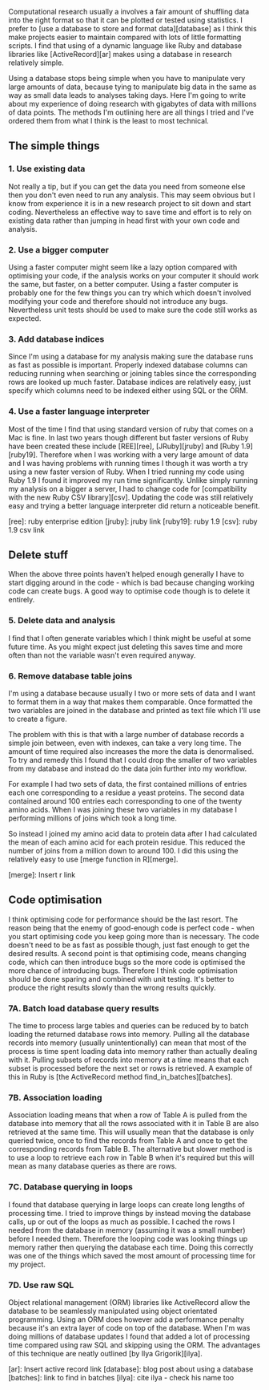 Computational research usually a involves a fair amount of shuffling data into the right format so that it can be plotted or tested using statistics. I prefer to [use a database to store and format data][database] as I think this make projects easier to maintain compared with lots of little formatting scripts. I find that using of a dynamic language like Ruby and database libraries like [ActiveRecord][ar] makes using a database in research relatively simple.

Using a database stops being simple when you have to manipulate very large amounts of data, because tying to manipulate big data in the same as way as small data leads to analyses taking days. Here I'm going to write about my experience of doing research with gigabytes of data with millions of data points. The methods I'm outlining here are all things I tried and I've ordered them from what I think is the least to most technical.

## The simple things

### 1. Use existing data

Not really a tip, but if you can get the data you need from someone else then you don't even need to run any analysis. This may seem obvious but I know from experience it is in a new research project to sit down and start coding. Nevertheless an effective way to save time and effort is to rely on existing data rather than jumping in head first with your own code and analysis.

### 2. Use a bigger computer

Using a faster computer might seem like a lazy option compared with optimising your code, if the analysis works on your computer it should work the same, but faster, on a better computer. Using a faster computer is probably one for the few things you can try which which doesn't involved modifying your code and therefore should not introduce any bugs. Nevertheless unit tests should be used to make sure the code still works as expected. 

### 3. Add database indices

Since I'm using a database for my analysis making sure the database runs as fast as possible is important. Properly indexed database columns can reducing running when searching or joining tables since the corresponding rows are looked up much faster. Database indices are relatively easy, just specify which columns need to be indexed either using SQL or the ORM.

### 4. Use a faster language interpreter

Most of the time I find that using standard version of ruby that comes on a Mac is fine. In last two years though different but faster versions of Ruby have been created these include [REE][ree], [JRuby][jruby] and [Ruby 1.9][ruby19]. Therefore when I was working with a very large amount of data and I was having problems with running times I though it was worth a try using a new faster version of Ruby. When I tried running my code using Ruby 1.9 I found it improved my run time significantly. Unlike simply running my analysis on a bigger a server, I had to change code for [compatibility with the new Ruby CSV library][csv]. Updating the code was still relatively easy and trying a better language interpreter did return a noticeable benefit.

[ree]: ruby enterprise edition
[jruby]: jruby link
[ruby19]: ruby 1.9
[csv]: ruby 1.9 csv link

## Delete stuff

When the above three points haven't helped enough generally I have to start digging around in the code - which is bad because changing working code can create bugs. A good way to optimise code though is to delete it entirely.

### 5. Delete data and analysis

I find that I often generate variables which I think might be useful at some future time. As you might expect just deleting this saves time and more often than not the variable wasn't even required anyway.

### 6. Remove database table joins

I'm using a database because usually I two or more sets of data and I want to format them in a way that makes them comparable. Once formatted the two variables are joined in the database and printed as text file which I'll use to create a figure.

The problem with this is that with a large number of database records a simple join between, even with indexes, can take a very long time. The amount of time required also increases the more the data is denormalised. To try and remedy this I found that I could drop the smaller of two variables from my database and instead do the data join further into my workflow.

For example I had two sets of data, the first contained millions of entries each one corresponding to a residue a yeast proteins. The second data contained around 100 entries each corresponding to one of the twenty amino acids. When I was joining these two variables in my database I performing millions of joins which took a long time.

So instead I joined my amino acid data to protein data after I had calculated the mean of each amino acid for each protein residue. This reduced the number of joins from a million down to around 100. I did this using the relatively easy to use [merge function in R][merge].

[merge]: Insert r link

## Code optimisation

I think optimising code for performance should be the last resort. The reason being that the enemy of good-enough code is perfect code - when you start optimising code you keep going more than is necessary. The code doesn't need to be as fast as possible though, just fast enough to get the desired results. A second point is that optimising code, means changing code, which can then introduce bugs so the more code is optimised the more chance of introducing bugs. Therefore I think code optimisation should be done sparing and combined with unit testing. It's better to produce the right results slowly than the wrong results quickly.

### 7A. Batch load database query results

The time to process large tables and queries can be reduced by to batch loading the returned database rows into memory. Pulling all the database records into memory (usually unintentionally) can mean that most of the process is time spent loading data into memory rather than actually dealing with it. Pulling subsets of records into memory at a time means that each subset is processed before the next set or rows is retrieved. A example of this in Ruby is [the ActiveRecord method find_in_batches][batches]. 

### 7B. Association loading

Association loading means that when a row of Table A is pulled from the database into memory that all the rows associated with it in Table B are also retrieved at the same time. This will usually mean that the database is only queried twice, once to find the records from Table A and once to get the corresponding records from Table B. The alternative but slower method is to use a loop to retrieve each row in Table B when it's required but this will mean as many database queries as there are rows.

### 7C. Database querying in loops

I found that database querying in large loops can create long lengths of processing time. I tried to improve things by instead moving the database calls, up or out of the loops as much as possible. I cached the rows I needed from the database in memory (assuming it was a small number) before I needed them. Therefore the looping code was looking things up memory rather then querying the database each time. Doing this correctly was one of the things which saved the most amount of processing time for my project.

### 7D. Use raw SQL

Object relational management (ORM) libraries like ActiveRecord allow the database to be seamlessly manipulated using object orientated programming. Using an ORM does however add a performance penalty because it's an extra layer of code on top of the database. When I'm was doing millions of database updates I found that added a lot of processing time compared using raw SQL and skipping using the ORM. The advantages of this technique are neatly outlined [by Ilya Grigorik][ilya].

[ar]: Insert active record link
[database]: blog post about using a database
[batches]: link to find in batches
[ilya]: cite ilya - check his name too
